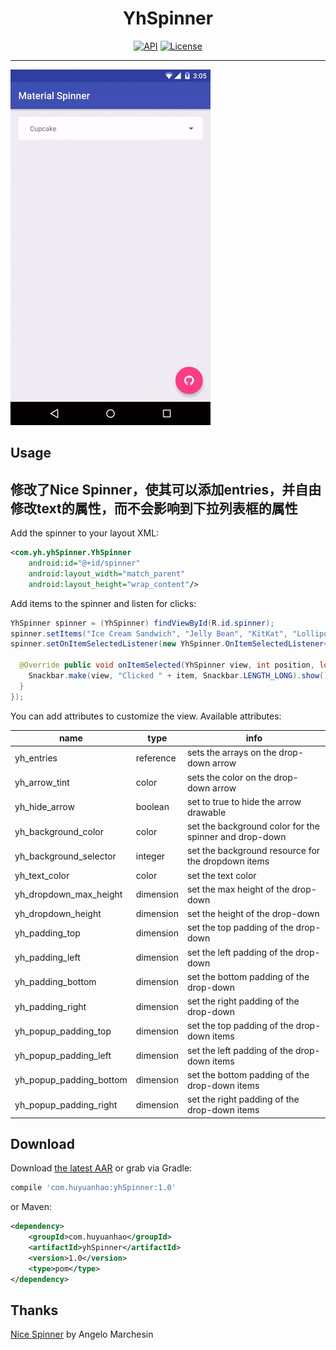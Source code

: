 <h1 align="center">YhSpinner</h1>

<p align="center">
  <a target="_blank" href="https://developer.android.com/reference/android/os/Build.VERSION_CODES.html#ICE_CREAM_SANDWICH"><img src="https://img.shields.io/badge/API-14%2B-blue.svg?style=flat" alt="API" /></a>
  <a target="_blank" href="LICENSE"><img src="http://img.shields.io/:license-apache-blue.svg" alt="License" /></a>
</p>

___

![DEMO GIF](demo.gif "DEMO")

Usage
-----
修改了Nice Spinner，使其可以添加entries，并自由修改text的属性，而不会影响到下拉列表框的属性
-----
Add the spinner to your layout XML:

```xml
<com.yh.yhSpinner.YhSpinner
    android:id="@+id/spinner"
    android:layout_width="match_parent"
    android:layout_height="wrap_content"/>
```

Add items to the spinner and listen for clicks:

```java
YhSpinner spinner = (YhSpinner) findViewById(R.id.spinner);
spinner.setItems("Ice Cream Sandwich", "Jelly Bean", "KitKat", "Lollipop", "Marshmallow");
spinner.setOnItemSelectedListener(new YhSpinner.OnItemSelectedListener<String>() {

  @Override public void onItemSelected(YhSpinner view, int position, long id, String item) {
    Snackbar.make(view, "Clicked " + item, Snackbar.LENGTH_LONG).show();
  }
});
```

You can add attributes to customize the view. Available attributes:

| name                    | type      | info                                                   |
|-------------------------|-----------|--------------------------------------------------------|
| yh_entries           | reference     | sets the arrays on the drop-down arrow                  |
| yh_arrow_tint           | color     | sets the color on the drop-down arrow                  |
| yh_hide_arrow           | boolean   | set to true to hide the arrow drawable                 |
| yh_background_color     | color     | set the background color for the spinner and drop-down |
| yh_background_selector  | integer   | set the background resource for the dropdown items     |
| yh_text_color           | color     | set the text color                                     |
| yh_dropdown_max_height  | dimension | set the max height of the drop-down                    |
| yh_dropdown_height      | dimension | set the height of the drop-down                        |
| yh_padding_top          | dimension | set the top padding of the drop-down                   |
| yh_padding_left         | dimension | set the left padding of the drop-down                  |
| yh_padding_bottom       | dimension | set the bottom padding of the drop-down                |
| yh_padding_right        | dimension | set the right padding of the drop-down                 |
| yh_popup_padding_top    | dimension | set the top padding of the drop-down items             |
| yh_popup_padding_left   | dimension | set the left padding of the drop-down items            |
| yh_popup_padding_bottom | dimension | set the bottom padding of the drop-down items          |
| yh_popup_padding_right  | dimension | set the right padding of the drop-down items           |

Download
--------

Download [the latest AAR](https://repo1.maven.org/maven2/com/jaredrummler/material-spinner/1.3.1/material-spinner-1.3.1.aar) or grab via Gradle:

```groovy
compile 'com.huyuanhao:yhSpinner:1.0'
```
or Maven:
```xml
<dependency>
	<groupId>com.huyuanhao</groupId>
	<artifactId>yhSpinner</artifactId>
	<version>1.0</version>
	<type>pom</type>
</dependency>
```

Thanks
----------------

[Nice Spinner](https://github.com/arcadefire/nice-spinner) by Angelo Marchesin